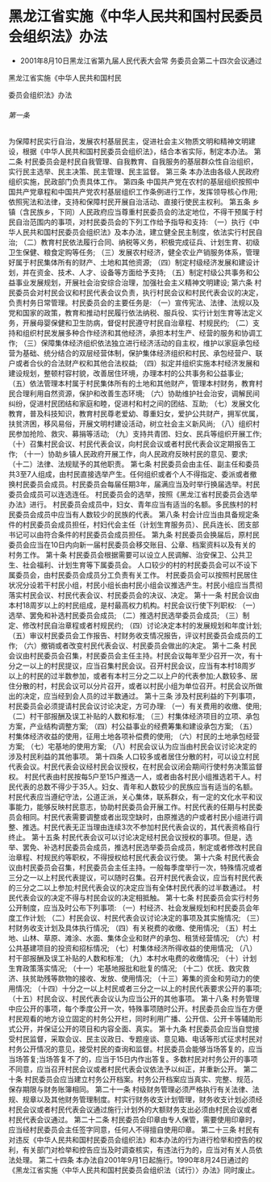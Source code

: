 # 黑龙江省实施《中华人民共和国村民委员会组织法》办法

- 2001年8月10日黑龙江省第九届人民代表大会常
  务委员会第二十四次会议通过

<!-- INFO END -->

黑龙江省实施《中华人民共和国村民

委员会组织法》办法

###### 第一条

为保障村民实行自治，发展农村基层民主，促进社会主义物质文明和精神文明建设，根据《中华人民共和国村民委员会组织法》，结合本省实际，制定本办法。 第二条 村民委员会是村民自我管理、自我教育、自我服务的基层群众性自治组织，实行民主选举、民主决策、民主管理、民主监督。 第三条 本办法由各级人民政府组织实施，民政部门负责具体工作。 第四条 中国共产党在农村的基层组织按照中国共产党章程和中国共产党农村基层组织工作条例进行工作，发挥领导核心作用;依照宪法和法律，支持和保障村民开展自治活动、直接行使民主权利。 第五条 乡镇（含民族乡，下同）人民政府应当尊重村民委员会的法定地位，不得干预属于村民自治范围内的事项，对村民委员会的下列工作给予指导和支持: （一）执行《中华人民共和国村民委员会组织法》及本办法，建立健全民主制度，依法实行村民自治; （二）教育村民依法履行合同、纳税等义务，积极完成征兵、计划生育、初级卫生保健、粮食定购等任务; （三）发展农村经济，健全农业产销服务体系，管理好属于村民集体所有的财产、土地和其他资源; （四）制定村级经济发展和建设计划，并在资金、技术、人才、设备等方面给予支持; （五）制定村级公共事务和公益事业发展规划，开展社会治安综合治理，加强社会主义精神文明建设; 第六条 村民委员会对村民会议和村民代表会议负责，执行村民会议和村民代表会议的决定，负责村务日常管理。村民委员会的主要任务是: （一）宣传宪法、法律、法规以及党和国家的政策，教育和推动村民履行依法纳税、服兵役、实行计划生育等法定义务，开展母婴保健和卫生防病，督促村民遵守村民自治章程、村规民约; （二）支持和组织村民发展多种合作经济和其他经济，承担本村生产、经营的服务和协调工作; （三）保障集体经济组织依法独立进行经济活动的自主权，维护以家庭承包经营为基础、统分结合的双层经营体制，保护集体经济组织和村民、承包经营户、联户或者合伙的合法财产权和其他合法权益; （四）拟定并组织实施本村经济发展和建设规划，整顿村容村貌，改善居住环境，办理本村的公共事务和公益事业; （五）依法管理本村属于村民集体所有的土地和其他财产，管理本村财务，教育村民合理利用自然资源，保护和改善生态环境; （六）协助维护社会治安，调解民间纠纷，促进村民团结和家庭和睦，促进村和村之间的团结、互助; （七）发展文化教育，普及科技知识，教育村民尊老爱幼、尊重妇女，爱护公共财产，拥军优属，扶贫济困，移风易俗，开展文明村建设活动，树立社会主义新风尚; （八）组织村民参加抢险、救灾、募捐等活动; （九）支持共青团、妇女、民兵等组织开展工作; （十）召集村民会议、村民代表会议，向村民会议或者村民代表会议定期报告工作; （十一）协助乡镇人民政府开展工作，向人民政府反映村民的意见、要求; （十二）法律、法规赋予的其他职责。 第七条 村民委员会由主任、副主任和委员共3至7人组成，由村民直接选举产生。任何组织或者个人不得指定、委派或者撤换村民委员会成员。村民委员会每届任期3年，届满应当及时举行换届选举。村民委员会成员可以连选连任。 村民委员会的选举，按照《黑龙江省村民委员会选举办法》进行。 村民委员会成员中，妇女、青年应当有适当的名额。多民族村的村民委员会成员中应当有人数较少的民族的代表。 第八条 村会计应当由具备规定条件的村民委员会成员担任，村妇代会主任（计划生育服务员）、民兵连长、团支部书记可以由符合条件的村民委员会成员担任。 第九条 村民委员会换届后，原村民委员会应当在10日内向新一届村民委员会移交账目、公章、档案资料以及有关的村务工作。 第十条 村民委员会根据需要可以设立人民调解、治安保卫、公共卫生、社会福利、计划生育等下属委员会。 人口较少的村的村民委员会可以不设下属委员会，由村民委员会成员分工负责有关工作。 村民委员会可以按照村民居住状况分设若干村民小组，村民小组长由村民小组会议推选产生。村民小组应当贯彻落实村民会议、村民代表会议、村民委员会的决议、决定。 第十一条 村民会议由本村18周岁以上的村民组成，是村最高权力机构。村民会议行使下列职权: （一）选举、罢免和补选村民委员会成员; （二）推选村民选举委员会成员; （三）制定、修改村民自治章程或者村规民约; （四）讨论决定本村的发展规划和年度计划; （五）审议村民委员会工作报告、村财务收支情况报告，评议村民委员会成员的工作; （六）撤销或者改变村民代表会议、村民委员会做出的决定。 第十二条 村民会议由村民委员会召集，村民委员会主任主持。村民会议每年至少召开一次，有十分之一以上的村民提议，应当召集村民会议。召开村民会议，应当有本村18周岁以上的村民的过半数参加，或者有本村三分之二以上户的代表参加;人数较多、居住分散的村，村民会议可以分片召开，或者以村民小组为单位召开。村民会议所做出的决定，应当经到会人员的过半数通过。 第十三条 涉及村民利益的下列事项，村民委员会必须提请村民会议讨论决定，方可办理: （一）有关费用的收缴、使用; （二）村干部报酬及误工补贴的人数和标准; （三）村集体经济项目的立项、承包方案，产业结构调整方案; （四）村公益事业的经费筹集和建设承包方案; （五）村集体经济收益的使用，征用土地各项补偿费的使用; （六）村民的土地承包经营方案; （七）宅基地的使用方案; （八）村民会议认为应当由村民会议讨论决定的涉及村民利益的其他事项。 第十四条 人口较多或者居住分散的村，可以设立村民代表会议。村民代表会议经村民会议授权，在村民会议闭会期间行使村务决策监督权。 村民代表由村民按每5户至15户推选一人，或者由各村民小组推选若干人。村民代表的总数不得少于35人。妇女、青年和人数较少的民族应当有适当的名额。村民代表应当遵纪守法，公道正派，关心集体，联系群众，有一定的文化水平和议事能力，能够反映村民意志，协助村民委员会开展工作。村民代表的任期与村民委员会相同。村民代表需要调整或者出现空缺时，由原推选的户或者村民小组进行调整、推选。村民代表无正当理由连续3次不参加村民代表会议的，其代表资格自行终止。 第十五条 村民代表会议可以讨论决定经村民会议授权的事项。但是，选举、罢免、补选村民委员会成员，推选村民选举委员会成员，制定或者修改村民自治章程、村规民约等职权，不得授权给村民代表会议行使。 第十六条 村民代表会议由村民委员会召集，村民委员会主任主持。一般每季度举行一次，特殊情况或者三分之一以上村民代表提议，可以随时召集。召开村民代表会议，应当有村民代表的三分之二以上参加;村民代表会议的决定应当有全体村民代表的过半数通过。 村民代表会议的决定不得与村民会议的决定相抵触。 第十七条 村民委员会实行村务公开制度，应当及时公布下列事项: （一）村经济、社会发展规划和村民委员会年度工作计划; （二）村民会议、村民代表会议讨论决定的事项及其实施情况; （三）村财务收支计划及具体执行情况; （四）有关税费的收缴、使用情况; （五）村土地、山林、草原、滩涂、水面、集体企业和财产的承包、租赁经营情况; （六）村公共基建项目的投资和招标情况; （七）村集体经济所得收益的使用情况; （八）村干部报酬及误工补贴的人数和标准; （九）本村水电费的收缴情况; （十）计划生育政策落实情况; （十一）宅基地报批和批复的情况; （十二）优抚、救灾救济、扶贫助残等款物的接收、发放、使用情况; （十三）筹集的资金和劳动力的使用情况; （十四）十分之一以上村民或者三分之一以上的村民代表要求公开的事项; （十五）村民会议、村民代表会议认为应当公开的其他事项。 第十八条 村务管理中应公开的事项，每个季度公开一次，特殊事项随时公开。村民委员会应当在方便村民观看的地方设立固定的村务公开栏，同时利用广播、公开信、公开卡等辅助形式公开，并保证公开的项目和内容全面、真实。 第十九条 村民委员会应当自觉接受村民监督，采取会议、民主议政日、专题座谈、意见箱、电话等形式征求村民对村务公开情况的意见，接受村民的查询和监督。村民委员会能够当场答复的，应当当场答复;当场答复不了的，应当于15日内作出答复。多数村民对村务公开的事项不同意，应当召开村民会议或者村民代表会议依法予以纠正，并重新公开。 第二十条 村民委员会应当建立村务公开档案。村务公开档案应当真实、完整、规范，保存期限与财务账簿相同。 第二十一条 村级财务管理必须严格执行有关法律、法规、规章以及其他财务管理制度。村实行财务收支计划管理，财务收支计划必须经村民会议或者村民代表会议通过施行;计划外的大额财务支出必须由村民会议或者村民代表会议通过。 第二十二条 村民委员会印章由专人保管，需要使用印章时，应当经村民委员会主任签字同意，任何人不得擅自使用印章。 第二十三条 村民有对违反《中华人民共和国村民委员会组织法》和本办法的行为进行检举和控告的权利，有关部门对检举和控告应当及时调查核实，有违法行为的，应当对有关人员依法处理。 第二十四条 本办法自2001年9月1日起施行。1990年8月24日通过的《黑龙江省实施〈中华人民共和国村民委员会组织法（试行）〉办法》同时废止。

